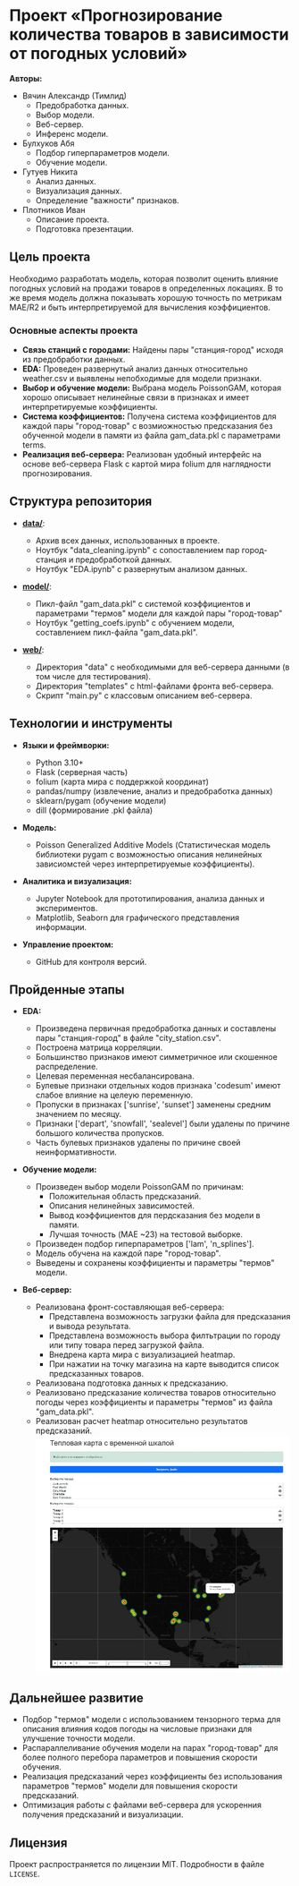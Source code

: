# Проект «Прогнозирование количества товаров в зависимости от погодных условий»

**Авторы:**  
- Вячин Александр (Тимлид)
  - Предобработка данных.
  - Выбор модели.
  - Веб-сервер.
  - Инференс модели.
- Булхуков Абя
  - Подбор гиперпараметров модели.
  - Обучение модели.
- Гутуев Никита
  - Анализ данных.
  - Визуализация данных.
  - Определение "важности" признаков.
- Плотников Иван
  - Описание проекта.
  - Подготовка презентации. 

## Цель проекта

Необходимо разработать модель, которая позволит оценить влияние погодных условий на продажи товаров в определенных локациях. В то же время модель должна показывать хорошую точность по метрикам MAE/R2 и быть интерпретируемой для вычисления коэффициентов.

### Основные аспекты проекта

- **Связь станций с городами:** Найдены пары "станция-город" исходя из предобработки данных.
- **EDA:** Проведен развернутый анализ данных относительно weather.csv и выявлены непобходимые для модели признаки.
- **Выбор и обучение модели:** Выбрана модель PoissonGAM, которая хорошо описывает нелинейные связи в признаках и имеет интерпретируемые коэффициенты.
- **Система коэффициентов:** Получена система коэффициентов для каждой пары "город-товар" с возмиожностью предсказания без обученной модели в памяти из файла gam_data.pkl с параметрами terms.
- **Реализация веб-сервера:** Реализован удобный интерфейс на основе веб-сервера Flask с картой мира folium для наглядности прогнозирования.

## Структура репозитория

- [**data/**](./data/):
  - Архив всех данных, использованных в проекте.
  - Ноутбук "data_cleaning.ipynb" с сопоставлением пар город-станция и предобработкой данных.
  - Ноутбук "EDA.ipynb" с развернутым анализом данных.

- [**model/**](./analysis/):
  - Пикл-файл "gam_data.pkl" с системой коэффициентов и параметрами "термов" модели для каждой пары "город-товар"
  - Ноутбук "getting_coefs.ipynb" с обучением модели, составлением пикл-файла "gam_data.pkl". 

- [**web/**](./web/):
  - Директория "data" с необходимыми для веб-сервера данными (в том числе для тестирования).
  - Директория "templates" с html-файлами фронта веб-сервера.
  - Скрипт "main.py" с классовым описанием веб-сервера.

## Технологии и инструменты

- **Языки и фреймворки:**  
  - Python 3.10+  
  - Flask (серверная часть)
  - folium (карта мира с поддержкой координат)
  - pandas/numpy (извлечение, анализ и предобработка данных)
  - sklearn/pygam (обучение модели)
  - dill (формирование .pkl файла)
  
- **Модель:**  
  - Poisson Generalized Additive Models (Статистическая модель библиотеки pygam с возможностью описания нелинейных зависиомстей через интерпретируемые коэффициенты).

- **Аналитика и визуализация:**  
  - Jupyter Notebook для прототипирования, анализа данных и экспериментов.
  - Matplotlib, Seaborn для графического представления информации.

- **Управление проектом:**  
  - GitHub для контроля версий.

## Пройденные этапы

- **EDA:**  
  - Произведена первичная предобработка данных и составлены пары "станция-город" в файле "city_station.csv".
  - Построена матрица корреляции.
  - Большинство признаков имеют симметричное или скошенное распределение.
  - Целевая переменная несбалансирована. 
  - Булевые признаки отдельных кодов признака 'codesum' имеют слабое влияние на целеую переменную.
  - Пропуски в признаках ['sunrise', 'sunset'] заменены средним значением по месяцу.
  - Признаки ['depart', 'snowfall', 'sealevel'] были удалены по причине большого количества пропусков.
  - Часть булевых признаков удалены по причине своей неинформативности.

- **Обучение модели:**  
  - Произведен выбор модели PoissonGAM по причинам:
    -  Положительная область предсказаний.
    -  Описания нелинейных зависимостей.
    -  Вывод коэффициентов для пердсказания без модели в памяти.
    -  Лучшая точность (MAE ~23) на тестовой выборке.
  - Произведен подбор гиперпараметров ['lam', 'n_splines'].
  - Модель обучена на каждой паре "город-товар".
  - Выведены и сохранены коэффициенты и параметры "термов" модели.

- **Веб-сервер:**  
  - Реализована фронт-составляющая веб-сервера:
    - Представлена возможность загрузки файла для предсказания и вывода результата.
    - Представлена возможность выбора филтьтрации по городу или типу товара перед загрузкой файла.
    - Внедрена карта мира с визуализацией heatmap.
    - При нажатии на точку магазина на карте выводится список предсказанных товаров. 
  - Реализована подготовка данных к предсказанию.
  - Реализовано предсказание количества товаров относительно погоды через коэффициенты и параметры "термов" из файла "gam_data.pkl".
  - Реализован расчет heatmap относительно результатов предсказаний.
![image](web.jpg)

## Дальнейшее развитие

- Подбор "термов" модели с использованием тензорного терма для описания влияния кодов погоды на числовые признаки для улучшение точности модели.
- Распараллеливание обучения модели на парах "город-товар" для более полного перебора параметров и повышения скорости обучения.
- Реализация предсказаний через коэффициенты без использования параметров "термов" модели для повышения скорости предсказаний.
- Оптимизация работы с файлами веб-сервера для ускоренния получения предсказаний и визуализации.

## Лицензия

Проект распространяется по лицензии MIT. Подробности в файле `LICENSE`.
